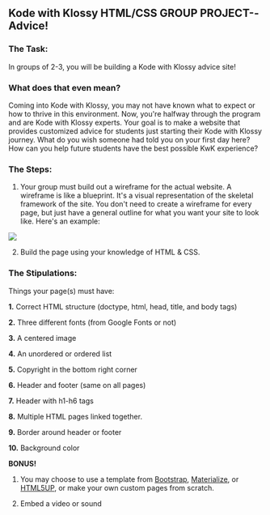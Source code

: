 

## Kode with Klossy HTML/CSS GROUP PROJECT--Advice!

### The Task:

In groups of 2-3, you will be building a Kode with Klossy advice site!

### What does that even mean?
Coming into Kode with Klossy, you may not have known what to expect or how to thrive in this environment. Now, you're halfway through the program and are Kode with Klossy experts. Your goal is to make a website that provides customized advice for students just starting their Kode with Klossy journey. What do you wish someone had told you on your first day here? How can you help future students have the best possible KwK experience?  

### The Steps:


1. Your group must build out a wireframe for the actual website. A wireframe is like a blueprint. It's a visual representation of the skeletal framework of the site. You don't need to create a wireframe for every page, but just have a general outline for what you want your site to look like. Here's an example:
<img src="http://www.kimbieler.com/wp-content/uploads/2012/03/athayde-homepage.jpg">

2. Build the page using your knowledge of HTML & CSS.

### The Stipulations:
Things your page(s) must have:

**1.** Correct HTML structure (doctype, html, head, title, and body tags)

**2.** Three different fonts (from Google Fonts or not)

**3.** A centered image

**4.** An unordered or ordered list

**5.** Copyright in the bottom right corner

**6.** Header and footer (same on all pages)

**7.** Header with h1-h6 tags

**8.** Multiple HTML pages linked together. 

**9.** Border around header or footer

**10.** Background color

**BONUS!** 

1. You may choose to use a template from <a href="https://startbootstrap.com/">Bootstrap</a>, <a href="http://materializecss.com/getting-started.html">Materialize</a>, or <a href="https://html5up.net/">HTML5UP</a>, or make your own custom pages from scratch. 

2. Embed a video or sound 
